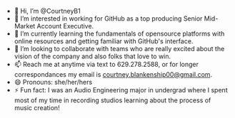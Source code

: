 - 👋 Hi, I’m @CourtneyB1
- 👀 I’m interested in working for GitHub as a top producing Senior Mid-Market Account Executive.
- 🌱 I’m currently learning the fundamentals of opensource platforms with online resources and getting familiar with GitHub's interface.
- 💞️ I’m looking to collaborate with teams who are really excited about the vision of the company and also folks that love to win. 
- 📫 Reach me at anytime via text to 629.278.2588, or for longer correspondances my email is courtney.blankenship00@gmail.com.
- 😄 Pronouns: she/her/hers
- ⚡ Fun fact: I was an Audio Engineering major in undergrad where I spent most of my time in recording studios learning about the process of music creation!

<!---
CourtneyB1/CourtneyB1 is a ✨ special ✨ repository because its `README.md` (this file) appears on your GitHub profile.
You can click the Preview link to take a look at your changes.
--->
